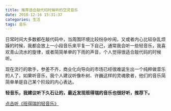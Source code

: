 ```yaml
---
title: 推荐适合敲代码时候听的空灵音乐
date: 2018-12-16 15:31:37
categories: 生活
tags: 音乐
---
```


日常时间大多数都在敲代码中，当周围环境比较纷杂吵闹，又或者内心比较杂乱烦躁的时候，我都会放上一小段音乐来平复一下自己，通常我会听一些轻音乐，我喜欢青山流水的旋律，或者简简单单的下雨的声音，个人觉得很适合敲代码的时候听。
    
现在流行的歌手，参差不齐，商业化向导向的市场已经很难诞生出一个纯粹做音乐的人了，如果听音乐，我个人建议听像朴树、许巍这样的灵魂歌者，他们的音乐简简单单是自己某个阶段的内心表达。
    
**轻音乐，我建议听下久石让的，最近发现班得瑞的音乐也很好听，推荐下。**

[点击听《班得瑞的轻音乐》][1]


  [1]: https://www.bandari.net/play